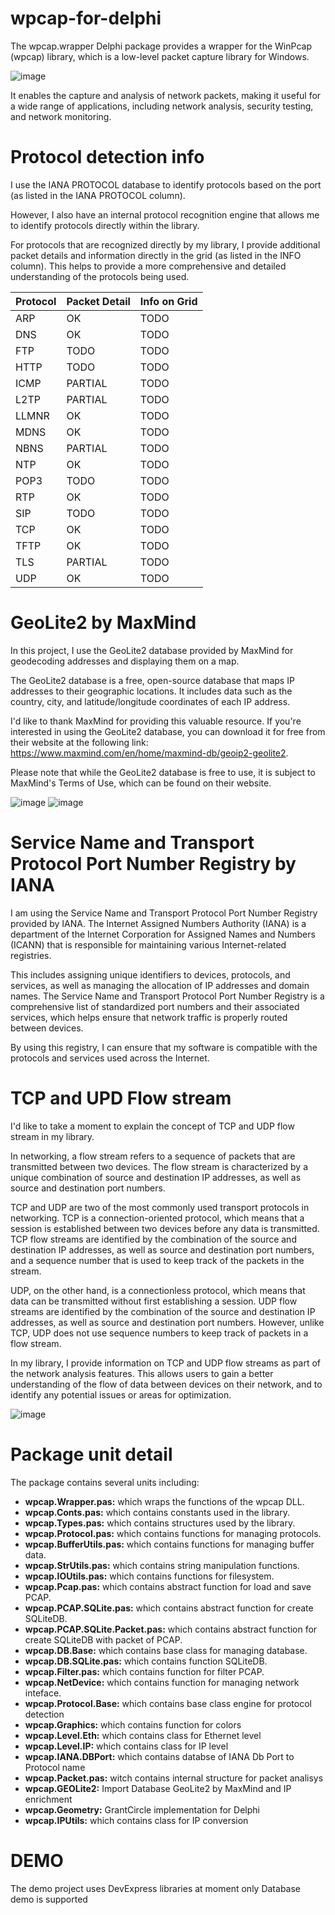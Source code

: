 # wpcap-for-delphi
The wpcap.wrapper Delphi package provides a wrapper for the WinPcap (wpcap) library, which is a low-level packet capture library for Windows.

![image](https://user-images.githubusercontent.com/11525545/221328217-04db309c-c45f-4d33-a297-beff01e0f1c2.png)

It enables the capture and analysis of network packets, making it useful for a wide range of applications, including network analysis, security testing, and network monitoring.

# Protocol detection info

I use the IANA PROTOCOL database to identify protocols based on the port (as listed in the IANA PROTOCOL column). 

However, I also have an internal protocol recognition engine that allows me to identify protocols directly within the library.

For protocols that are recognized directly by my library, I provide additional packet details and information directly in the grid (as listed in the INFO column). This helps to provide a more comprehensive and detailed understanding of the protocols being used.

| Protocol | Packet Detail | Info on Grid |
|----------|--------------|--------------|
| ARP      | OK    | TODO   |
| DNS      | OK    | TODO   |
| FTP      | TODO    | TODO   |
| HTTP     | TODO | TODO|
| ICMP     | PARTIAL | TODO |
| L2TP     | PARTIAL | TODO |
| LLMNR     | OK | TODO |
| MDNS     | OK | TODO |
| NBNS     | PARTIAL | TODO |
| NTP     | OK | TODO |
| POP3     | TODO | TODO |
| RTP     | OK | TODO |
| SIP     | TODO | TODO |
| TCP      | OK    | TODO   |
| TFTP      | OK    | TODO   |
| TLS     | PARTIAL | TODO |
| UDP      | OK   | TODO|



# GeoLite2 by MaxMind
In this project, I use the GeoLite2 database provided by MaxMind for geodecoding addresses and displaying them on a map. 

The GeoLite2 database is a free, open-source database that maps IP addresses to their geographic locations. It includes data such as the country, city, and latitude/longitude coordinates of each IP address.

I'd like to thank MaxMind for providing this valuable resource. If you're interested in using the GeoLite2 database, you can download it for free from their website at the following link: https://www.maxmind.com/en/home/maxmind-db/geoip2-geolite2.

Please note that while the GeoLite2 database is free to use, it is subject to MaxMind's Terms of Use, which can be found on their website.

   ![image](https://user-images.githubusercontent.com/11525545/222990137-523eca8a-9a36-4b2e-9185-5d0ee95b5faf.png)
![image](https://user-images.githubusercontent.com/11525545/222990179-f5e0688e-6f10-40d6-90f2-073040547694.png)


# Service Name and Transport Protocol Port Number Registry by IANA 

I am using the Service Name and Transport Protocol Port Number Registry provided by IANA. 
The Internet Assigned Numbers Authority (IANA) is a department of the Internet Corporation for Assigned Names and Numbers (ICANN) that is responsible for maintaining various Internet-related registries. 

This includes assigning unique identifiers to devices, protocols, and services, as well as managing the allocation of IP addresses and domain names. 
The Service Name and Transport Protocol Port Number Registry is a comprehensive list of standardized port numbers and their associated services, which helps ensure that network traffic is properly routed between devices. 

By using this registry, I can ensure that my software is compatible with the protocols and services used across the Internet.

# TCP and UPD Flow stream

I'd like to take a moment to explain the concept of TCP and UDP flow stream in my library.

In networking, a flow stream refers to a sequence of packets that are transmitted between two devices. The flow stream is characterized by a unique combination of source and destination IP addresses, as well as source and destination port numbers.

TCP and UDP are two of the most commonly used transport protocols in networking. TCP is a connection-oriented protocol, which means that a session is established between two devices before any data is transmitted. TCP flow streams are identified by the combination of the source and destination IP addresses, as well as source and destination port numbers, and a sequence number that is used to keep track of the packets in the stream.

UDP, on the other hand, is a connectionless protocol, which means that data can be transmitted without first establishing a session. UDP flow streams are identified by the combination of the source and destination IP addresses, as well as source and destination port numbers. However, unlike TCP, UDP does not use sequence numbers to keep track of packets in a flow stream.

In my library, I provide information on TCP and UDP flow streams as part of the network analysis features. This allows users to gain a better understanding of the flow of data between devices on their network, and to identify any potential issues or areas for optimization.

![image](https://user-images.githubusercontent.com/11525545/223887025-799aa3c9-8dc3-463c-9364-8cc118554e76.png)


# Package unit detail

The package contains several units including: 

+ **wpcap.Wrapper.pas:**  which wraps the functions of the wpcap DLL.
+ **wpcap.Conts.pas:**   which contains constants used in the library. 
+ **wpcap.Types.pas:**    which contains structures used by the library. 
+ **wpcap.Protocol.pas:** which contains functions for managing protocols.
+ **wpcap.BufferUtils.pas:** which contains functions for managing buffer data.
+ **wpcap.StrUtils.pas:** which contains string manipulation functions.
+ **wpcap.IOUtils.pas:**  which contains functions for filesystem.
+ **wpcap.Pcap.pas:**  which contains abstract function for load and save PCAP.
+ **wpcap.PCAP.SQLite.pas:**  which contains abstract function for create SQLiteDB.
+ **wpcap.PCAP.SQLite.Packet.pas:**  which contains abstract function for create SQLiteDB with packet of PCAP.
+ **wpcap.DB.Base:**  which contains base class for managing database.
+ **wpcap.DB.SQLite.pas:**  which contains function SQLiteDB.
+ **wpcap.Filter.pas:**  which contains function for filter PCAP.
+ **wpcap.NetDevice:**  which contains function for managing network inteface.
+ **wpcap.Protocol.Base:**  which contains base class engine for protocol detection
+ **wpcap.Graphics:**  which contains function for colors
+ **wpcap.Level.Eth:**  which contains class for Ethernet level
+ **wpcap.Level.IP:**  which contains class for IP level
+ **wpcap.IANA.DBPort:**  which contains databse of IANA Db Port to Protocol name
+ **wpcap.Packet.pas:** witch contains internal structure for packet analisys
+ **wpcap.GEOLite2:** Import Database GeoLite2 by MaxMind and IP enrichment
+ **wpcap.Geometry:** GrantCircle implementation for Delphi
+ **wpcap.IPUtils:** which contains class for IP conversion


# DEMO

The demo project uses DevExpress libraries at moment only Database demo is supported
